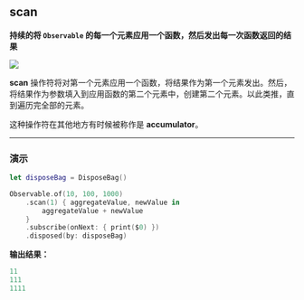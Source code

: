 ## scan

**持续的将 `Observable` 的每一个元素应用一个函数，然后发出每一次函数返回的结果**

![](/assets/WhichOperator/Operators/scan.png)

**scan** 操作符将对第一个元素应用一个函数，将结果作为第一个元素发出。然后，将结果作为参数填入到应用函数的第二个元素中，创建第二个元素。以此类推，直到遍历完全部的元素。

这种操作符在其他地方有时候被称作是 **accumulator**。

---

### 演示

```swift
let disposeBag = DisposeBag()

Observable.of(10, 100, 1000)
    .scan(1) { aggregateValue, newValue in
        aggregateValue + newValue
    }
    .subscribe(onNext: { print($0) })
    .disposed(by: disposeBag)
```

**输出结果：**

```swift
11
111
1111
```
